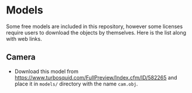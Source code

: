 # Models

Some free models are included in this repository, however some licenses require users to download the objects by themselves. Here is the list along with web links.

## Camera

* Download this model from https://www.turbosquid.com/FullPreview/Index.cfm/ID/582265 and place it in `models/` directory with the name `cam.obj`.
